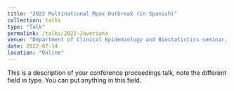 ```yaml
---
title: "2022 Multinational Mpox Outbreak (in Spanish)"
collection: talks
type: "Talk"
permalink: /talks/2022-Javeriana
venue: "Department of Clinical Epidemiology and Biostatistics seminar, Pontificia Universidad Javeriana"
date: 2022-07-14
location: "Online"
---
```


This is a description of your conference proceedings talk, note the different field in type. You can put anything in this field.

